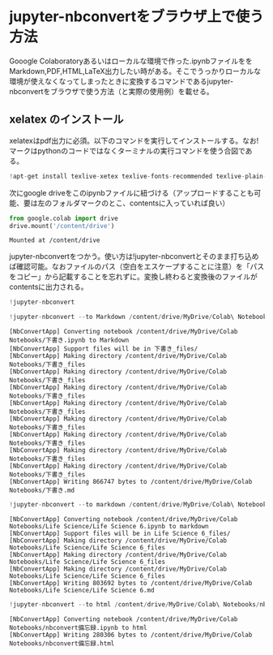 # jupyter-nbconvertをブラウザ上で使う方法
Gooogle Colaboratoryあるいはローカルな環境で作った.ipynbファイルををMarkdown,PDF,HTML,LaTeX出力したい時がある。そこでうっかりローカルな環境が使えなくなってしまったときに変換するコマンドであるjupyter-nbconvertをブラウザで使う方法（と実際の使用例）を載せる。
## xelatex のインストール
xelatexはpdf出力に必須。以下のコマンドを実行してインストールする。なお!マークはpythonのコードではなくターミナルの実行コマンドを使う合図である。


```python
!apt-get install texlive-xetex texlive-fonts-recommended texlive-plain-generic
```

次にgoogle driveをこのipynbファイルに紐づける（アップロードすることも可能、要は左のフォルダマークのとこ、contentsに入っていれば良い）


```python
from google.colab import drive
drive.mount('/content/drive')
```

    Mounted at /content/drive


jupyter-nbconvertをつかう。使い方は!jupyter-nbconvertとそのまま打ち込めば確認可能。なおファイルのパス（空白をエスケープすることに注意）を「パスをコピー」から記載することを忘れずに。変換し終わると変換後のファイルがcontentsに出力される。


```python
!jupyter-nbconvert
```


```python
!jupyter-nbconvert --to Markdown /content/drive/MyDrive/Colab\ Notebooks/下書き.ipynb
```

    [NbConvertApp] Converting notebook /content/drive/MyDrive/Colab Notebooks/下書き.ipynb to Markdown
    [NbConvertApp] Support files will be in 下書き_files/
    [NbConvertApp] Making directory /content/drive/MyDrive/Colab Notebooks/下書き_files
    [NbConvertApp] Making directory /content/drive/MyDrive/Colab Notebooks/下書き_files
    [NbConvertApp] Making directory /content/drive/MyDrive/Colab Notebooks/下書き_files
    [NbConvertApp] Making directory /content/drive/MyDrive/Colab Notebooks/下書き_files
    [NbConvertApp] Making directory /content/drive/MyDrive/Colab Notebooks/下書き_files
    [NbConvertApp] Making directory /content/drive/MyDrive/Colab Notebooks/下書き_files
    [NbConvertApp] Making directory /content/drive/MyDrive/Colab Notebooks/下書き_files
    [NbConvertApp] Making directory /content/drive/MyDrive/Colab Notebooks/下書き_files
    [NbConvertApp] Writing 866747 bytes to /content/drive/MyDrive/Colab Notebooks/下書き.md



```python
!jupyter-nbconvert --to markdown /content/drive/MyDrive/Colab\ Notebooks/Life\ Science/Life\ Science\ 6.ipynb
```

    [NbConvertApp] Converting notebook /content/drive/MyDrive/Colab Notebooks/Life Science/Life Science 6.ipynb to markdown
    [NbConvertApp] Support files will be in Life Science 6_files/
    [NbConvertApp] Making directory /content/drive/MyDrive/Colab Notebooks/Life Science/Life Science 6_files
    [NbConvertApp] Making directory /content/drive/MyDrive/Colab Notebooks/Life Science/Life Science 6_files
    [NbConvertApp] Making directory /content/drive/MyDrive/Colab Notebooks/Life Science/Life Science 6_files
    [NbConvertApp] Writing 803692 bytes to /content/drive/MyDrive/Colab Notebooks/Life Science/Life Science 6.md



```python
!jupyter-nbconvert --to html /content/drive/MyDrive/Colab\ Notebooks/nbconvert備忘録.ipynb
```

    [NbConvertApp] Converting notebook /content/drive/MyDrive/Colab Notebooks/nbconvert備忘録.ipynb to html
    [NbConvertApp] Writing 280306 bytes to /content/drive/MyDrive/Colab Notebooks/nbconvert備忘録.html



